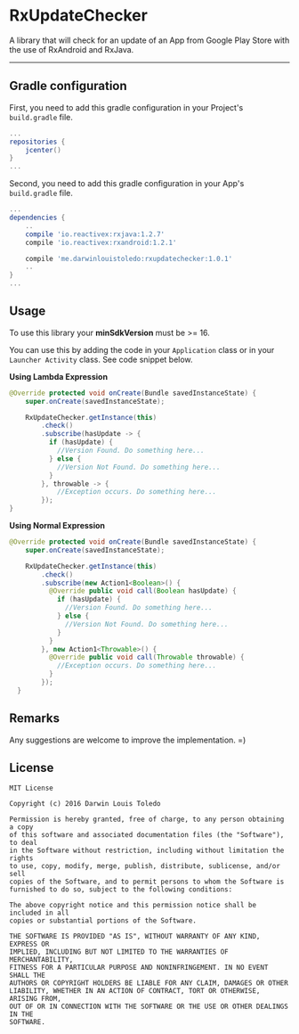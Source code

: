 RxUpdateChecker
===================

A library that will check for an update of an App from Google Play Store with the use of RxAndroid and RxJava.

----------


Gradle configuration
-------------------------------
First, you need to add this gradle configuration in your Project's `build.gradle` file.

```gradle
...
repositories {
    jcenter()
}
...
```
Second, you need to add this gradle configuration in your App's `build.gradle` file.
```gradle
...
dependencies {
    ..
    compile 'io.reactivex:rxjava:1.2.7'
    compile 'io.reactivex:rxandroid:1.2.1'

    compile 'me.darwinlouistoledo:rxupdatechecker:1.0.1'
    ..
}
...
```

Usage
---------
To use this library your **minSdkVersion** must be >= 16.

You can use this by adding the code in your `Application` class or in your `Launcher Activity` class. See code snippet below.


**Using Lambda Expression**
```java
@Override protected void onCreate(Bundle savedInstanceState) {
    super.onCreate(savedInstanceState);

    RxUpdateChecker.getInstance(this)
        .check()
        .subscribe(hasUpdate -> {
          if (hasUpdate) {
            //Version Found. Do something here...
          } else {
            //Version Not Found. Do something here...
          }
        }, throwable -> {
            //Exception occurs. Do something here...
        });
}
```

**Using Normal Expression**
```java
@Override protected void onCreate(Bundle savedInstanceState) {
    super.onCreate(savedInstanceState);

    RxUpdateChecker.getInstance(this)
        .check()
        .subscribe(new Action1<Boolean>() {
          @Override public void call(Boolean hasUpdate) {
            if (hasUpdate) {
              //Version Found. Do something here...
            } else {
              //Version Not Found. Do something here...
            }
          }
        }, new Action1<Throwable>() {
          @Override public void call(Throwable throwable) {
            //Exception occurs. Do something here...
          }
        });
  }
```

Remarks
------------
Any suggestions are welcome to improve the implementation. =)


License
------------
```
MIT License

Copyright (c) 2016 Darwin Louis Toledo

Permission is hereby granted, free of charge, to any person obtaining a copy
of this software and associated documentation files (the "Software"), to deal
in the Software without restriction, including without limitation the rights
to use, copy, modify, merge, publish, distribute, sublicense, and/or sell
copies of the Software, and to permit persons to whom the Software is
furnished to do so, subject to the following conditions:

The above copyright notice and this permission notice shall be included in all
copies or substantial portions of the Software.

THE SOFTWARE IS PROVIDED "AS IS", WITHOUT WARRANTY OF ANY KIND, EXPRESS OR
IMPLIED, INCLUDING BUT NOT LIMITED TO THE WARRANTIES OF MERCHANTABILITY,
FITNESS FOR A PARTICULAR PURPOSE AND NONINFRINGEMENT. IN NO EVENT SHALL THE
AUTHORS OR COPYRIGHT HOLDERS BE LIABLE FOR ANY CLAIM, DAMAGES OR OTHER
LIABILITY, WHETHER IN AN ACTION OF CONTRACT, TORT OR OTHERWISE, ARISING FROM,
OUT OF OR IN CONNECTION WITH THE SOFTWARE OR THE USE OR OTHER DEALINGS IN THE
SOFTWARE.

```
